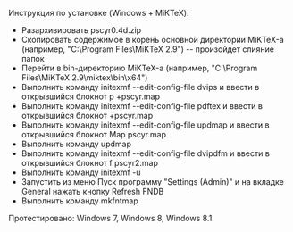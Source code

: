 Инструкция по установке (Windows + MiKTeX):

* Разархивировать pscyr0.4d.zip
* Cкопировать содержимое в корень основной директории MiKTeX-а (например, "C:\Program Files\MiKTeX 2.9\") -- произойдет слияние папок
* Перейти в bin-директорию MiKTeX-а (например, "C:\Program Files\MiKTeX 2.9\miktex\bin\x64\")
* Выполнить команду initexmf --edit-config-file dvips и ввести в открывшийся блокнот p +pscyr.map
* Выполнить команду initexmf --edit-config-file pdftex и ввести в открывшийся блокнот +pscyr.map
* Выполнить команду initexmf --edit-config-file updmap и ввести в открывшийся блокнот Map pscyr.map
* Выполнить команду updmap
* Выполнить команду initexmf --edit-config-file dvipdfm и ввести в открывшийся блокнот f pscyr2.map
* Выполнить команду initexmf -u
* Запустить из меню Пуск программу "Settings (Admin)" и на вкладке General нажать кнопку Refresh FNDB
* Выполнить команду mkfntmap

Протестировано: Windows 7, Windows 8, Windows 8.1.